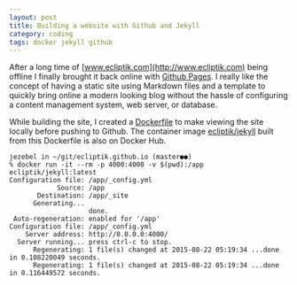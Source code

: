 ```yaml
---
layout: post
title: Building a website with Github and Jekyll
category: coding
tags: docker jekyll github
---
```


After a long time of [www.ecliptik.com](http://www.ecliptik.com) being offline I finally brought it back online with [Github Pages](https://pages.github.com/). I really like the concept of having a static site using Markdown files and a template to quickly bring online a modern looking blog without the hassle of configuring a content management system, web server, or database.

While building the site, I created a [Dockerfile](https://github.com/ecliptik/ecliptik.github.io/blob/master/Dockerfile) to make viewing the site locally before pushing to Github. The container image [ecliptik/jekyll](https://hub.docker.com/r/ecliptik/jekyll/) built from this Dockerfile is also on Docker Hub.

```shell
jezebel in ~/git/ecliptik.github.io (master●●)
% docker run -it --rm -p 4000:4000 -v $(pwd):/app ecliptik/jekyll:latest
Configuration file: /app/_config.yml
            Source: /app
       Destination: /app/_site
      Generating...
                    done.
 Auto-regeneration: enabled for '/app'
Configuration file: /app/_config.yml
    Server address: http://0.0.0.0:4000/
  Server running... press ctrl-c to stop.
      Regenerating: 1 file(s) changed at 2015-08-22 05:19:34 ...done in 0.108220049 seconds.
      Regenerating: 1 file(s) changed at 2015-08-22 05:19:34 ...done in 0.116449572 seconds.
```
